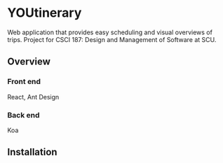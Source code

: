 # YOUtinerary

Web application that provides easy scheduling and visual overviews of trips.  Project for CSCI 187: Design and Management of Software at SCU.

## Overview

### Front end

React, Ant Design

### Back end

Koa

## Installation

